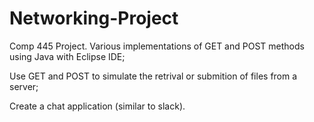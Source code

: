 # Networking-Project

Comp 445 Project.
Various implementations of GET and POST methods using Java with Eclipse IDE;

Use GET and POST to simulate the retrival or submition of  files from a server;

Create a chat application (similar to slack).
